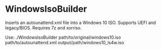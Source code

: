 # WindowsIsoBuilder
Inserts an autounattend.xml file into a Windows 10 ISO. Supports UEFI and legacy/BIOS.
Requires 7z and xorriso.

Use:
./WindowsIsoBuilder path/to/original/windows10.iso path/to/autounattend.xml output/path/windows10_ls4w.iso
